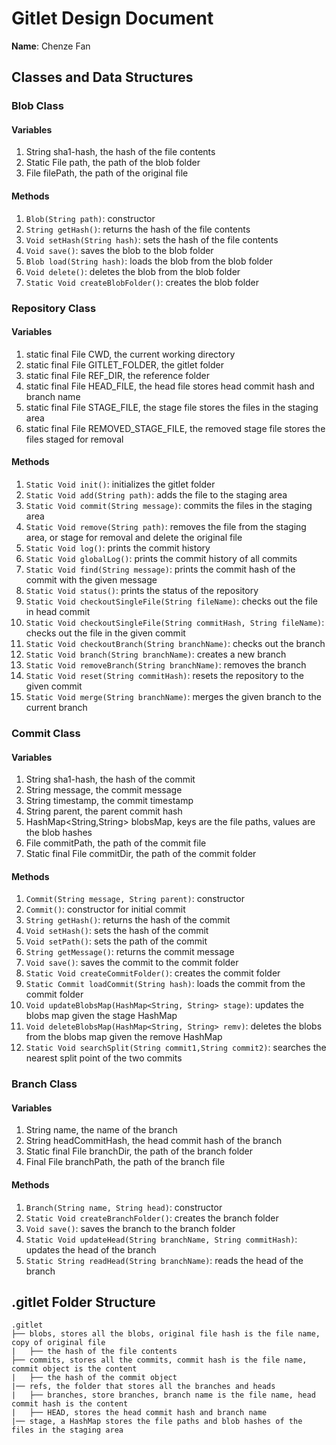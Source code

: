 # Gitlet Design Document

**Name**: Chenze Fan

## Classes and Data Structures

### Blob Class

#### Variables
1. String sha1-hash, the hash of the file contents 
2. Static File path, the path of the blob folder
3. File filePath, the path of the original file

#### Methods
1. `Blob(String path)`: constructor
2. `String getHash()`: returns the hash of the file contents
3. `Void setHash(String hash)`: sets the hash of the file contents
4. `Void save()`: saves the blob to the blob folder
5. `Blob load(String hash)`: loads the blob from the blob folder
6. `Void delete()`: deletes the blob from the blob folder
7. `Static Void createBlobFolder()`: creates the blob folder


### Repository Class

#### Variables
1. static final File CWD, the current working directory
2. static final File GITLET_FOLDER, the gitlet folder
3. static final File REF_DIR, the reference folder
4. static final File HEAD_FILE, the head file stores head commit hash and branch name
5. static final File STAGE_FILE, the stage file stores the files in the staging area
6. static final File REMOVED_STAGE_FILE, the removed stage file stores the files staged for removal

#### Methods
1. `Static Void init()`: initializes the gitlet folder
2. `Static Void add(String path)`: adds the file to the staging area
3. `Static Void commit(String message)`: commits the files in the staging area
4. `Static Void remove(String path)`: removes the file from the staging area, or stage for removal and delete the original file
5. `Static Void log()`: prints the commit history
6. `Static Void globalLog()`: prints the commit history of all commits
7. `Static Void find(String message)`: prints the commit hash of the commit with the given message
8. `Static Void status()`: prints the status of the repository
9. `Static Void checkoutSingleFile(String fileName)`: checks out the file in head commit
10. `Static Void checkoutSingleFile(String commitHash, String fileName)`: checks out the file in the given commit
11. `Static Void checkoutBranch(String branchName)`: checks out the branch
12. `Static Void branch(String branchName)`: creates a new branch
13. `Static Void removeBranch(String branchName)`: removes the branch
14. `Static Void reset(String commitHash)`: resets the repository to the given commit
15. `Static Void merge(String branchName)`: merges the given branch to the current branch


### Commit Class

#### Variables
1. String sha1-hash, the hash of the commit
2. String message, the commit message
3. String timestamp, the commit timestamp
4. String parent, the parent commit hash
5. HashMap<String,String> blobsMap, keys are the file paths, values are the blob hashes
6. File commitPath, the path of the commit file
7. Static final File commitDir, the path of the commit folder

#### Methods
1. `Commit(String message, String parent)`: constructor
2. `Commit()`: constructor for initial commit
3. `String getHash()`: returns the hash of the commit
4. `Void setHash()`: sets the hash of the commit
5. `Void setPath()`: sets the path of the commit
5. `String getMessage()`: returns the commit message
6. `Void save()`: saves the commit to the commit folder
7. `Static Void createCommitFolder()`: creates the commit folder
8. `Static Commit loadCommit(String hash)`: loads the commit from the commit folder
9. `Void updateBlobsMap(HashMap<String, String> stage)`: updates the blobs map given the stage HashMap
10. `Void deleteBlobsMap(HashMap<String, String> remv)`: deletes the blobs from the blobs map given the remove HashMap
11. `Static Void searchSplit(String commit1,String commit2)`: searches the nearest split point of the two commits


### Branch Class

#### Variables
1. String name, the name of the branch
2. String headCommitHash, the head commit hash of the branch
3. Static final File branchDir, the path of the branch folder
4. Final File branchPath, the path of the branch file

#### Methods
1. `Branch(String name, String head)`: constructor
2. `Static Void createBranchFolder()`: creates the branch folder
3. `Void save()`: saves the branch to the branch folder
4. `Static Void updateHead(String branchName, String commitHash)`: updates the head of the branch
5. `Static String readHead(String branchName)`: reads the head of the branch


## .gitlet Folder Structure

```
.gitlet
├── blobs, stores all the blobs, original file hash is the file name, copy of original file
|   ├── the hash of the file contents
├── commits, stores all the commits, commit hash is the file name, commit object is the content
|   ├── the hash of the commit object
|── refs, the folder that stores all the branches and heads
|   ├── branches, store branches, branch name is the file name, head commit hash is the content
|   ├── HEAD, stores the head commit hash and branch name
|── stage, a HashMap stores the file paths and blob hashes of the files in the staging area
```

